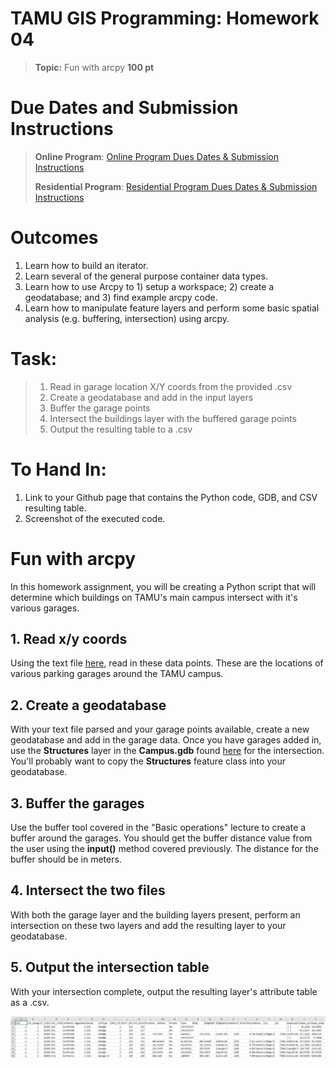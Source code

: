 # TAMU GIS Programming: Homework 04
>
>**Topic:** Fun with arcpy
>**100 pt**

# Due Dates and Submission Instructions
> **Online Program**: [Online Program Dues Dates & Submission Instructions](../submissions/04.md)
>
> **Residential Program**: [Residential Program Dues Dates & Submission Instructions](../submissions/04.md)

# **Outcomes**
1. Learn how to build an iterator.
2. Learn several of the general purpose container data types.
3. Learn how to use Arcpy to 1) setup a workspace; 2) create a geodatabase; and 3) find example arcpy code.
4. Learn how to manipulate feature layers and perform some basic spatial analysis (e.g. buffering, intersection) using arcpy.

# **Task:**
<!-- > 1. Read x/y coords + another text attribute (name) from text file
> 2. Create file geodatabase with a point layer
> 3. Buffer points
> 4. Intersect with a second shapefile (lines) they need to download (line, id, name)
> 5. Output table of line segment names that intersect with each buffered point (File = PointId, PointName, LineId, LineName) -->
> 1. Read in garage location X/Y coords from the provided .csv
> 2. Create a geodatabase and add in the input layers
> 3. Buffer the garage points
> 4. Intersect the buildings layer with the buffered garage points
> 5. Output the resulting table to a .csv

# **To Hand In:**
1. Link to your Github page that contains the Python code, GDB, and CSV resulting table.
2. Screenshot of the executed code.
> 
# Fun with arcpy
In this homework assignment, you will be creating a Python script that will determine which buildings on TAMU's main campus intersect with it's various garages.
## 1. Read x/y coords
Using the text file [here](../data/homework/04/garages.csv), read in these data points. These are the locations of various parking garages around the TAMU campus.
## 2. Create a geodatabase
With your text file parsed and your garage points available, create a new geodatabase and add in the garage data. Once you have garages added in, use the **Structures** layer in the **Campus.gdb** found [here](../data/homework/04/Campus.gdb) for the intersection. You'll probably want to copy the **Structures** feature class into your geodatabase.
## 3. Buffer the garages
Use the buffer tool covered in the "Basic operations" lecture to create a buffer around the garages. You should get the buffer distance value from the user using the **input()** method covered previously. The distance for the buffer should be in meters.
## 4. Intersect the two files
With both the garage layer and the building layers present, perform an intersection on these two layers and add the resulting layer to your geodatabase.
## 5. Output the intersection table
With your intersection complete, output the resulting layer's attribute table as a .csv.

>
![Result](../images/homework/04/result.png)
>
